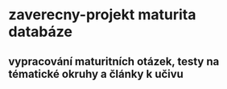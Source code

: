 # zaverecny-projekt maturita databáze
## vypracování maturitních otázek, testy na tématické okruhy a články k učivu
